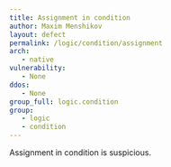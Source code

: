 ```yaml
---
title: Assignment in condition
author: Maxim Menshikov
layout: defect
permalink: /logic/condition/assignment
arch:
   - native
vulnerability:
   - None
ddos:
   - None
group_full: logic.condition
group:
   - logic
   - condition
---
```


Assignment in condition is suspicious.
